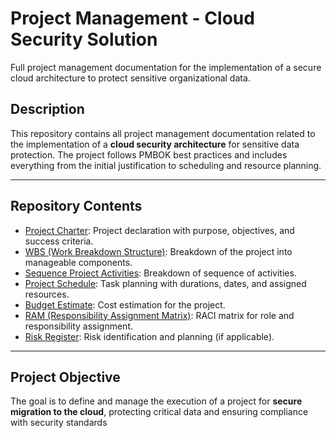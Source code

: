 # Project Management - Cloud Security Solution
Full project management documentation for the implementation of a secure cloud architecture to protect sensitive organizational data.

## Description

This repository contains all project management documentation related to the implementation of a **cloud security architecture** for sensitive data protection. The project follows PMBOK best practices and includes everything from the initial justification to scheduling and resource planning.

---

## Repository Contents

- [Project Charter](01_Project_Charter.md): Project declaration with purpose, objectives, and success criteria.
- [WBS (Work Breakdown Structure)](02_Work_Breakdown_Structure.md): Breakdown of the project into manageable components.
- [Sequence Project Activities](03_Sequence_Project_Activities.md): Breakdown of sequence of activities.
- [Project Schedule](04_Project_Schedule.md): Task planning with durations, dates, and assigned resources.
- [Budget Estimate](05_Budget_Estimate.md): Cost estimation for the project.
- [RAM (Responsibility Assignment Matrix)](06_Responsibility_Assignment_Matrix.md): RACI matrix for role and responsibility assignment.
- [Risk Register](07_Risk_Register.md): Risk identification and planning (if applicable).

---

##  Project Objective

The goal is to define and manage the execution of a project for **secure migration to the cloud**, protecting critical data and ensuring compliance with security standards
